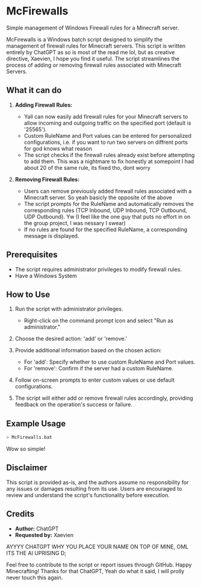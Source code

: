 # McFirewalls
Simple management of Windows Firewall rules for a Minecraft server.

McFirewalls is a Windows batch script designed to simplify the management of firewall rules for Minecraft servers. This script is written entirely by ChatGPT as so is most of the read me lol, but as creative directive, Xaevien, I hope you find it useful. The script streamlines the process of adding or removing firewall rules associated with Minecraft Servers.

## What it can do

1. **Adding Firewall Rules:**
   - Yall can now easily add firewall rules for your Minecraft servers to allow incoming and outgoing traffic on the specified port (default is '25565').
   - Custom RuleName and Port values can be entered for personalized configurations, i.e. if you want to run two servers on diffrent ports for god knows what reason
   - The script checks if the firewall rules already exist before attempting to add them. This was a nightmare to fix honestly at somepoint I had about 20 of the same rule, its fixed tho, dont worry

2. **Removing Firewall Rules:**
   - Users can remove previously added firewall rules associated with a Minecraft server. So yeah basicly the opposite of the above
   - The script prompts for the RuleName and automatically removes the corresponding rules (TCP Inbound, UDP Inbound, TCP Outbound, UDP Outbound). Yw (I feel like the one guy that puts no effort in on the group project, I was nessary I swear)
   - If no rules are found for the specified RuleName, a corresponding message is displayed.

## Prerequisites

- The script requires administrator privileges to modify firewall rules.
- Have a Windows System

## How to Use

1. Run the script with administrator privileges.
   - Right-click on the command prompt icon and select "Run as administrator."

2. Choose the desired action: 'add' or 'remove.'

3. Provide additional information based on the chosen action:
   - For 'add': Specify whether to use custom RuleName and Port values.
   - For 'remove': Confirm if the server had a custom RuleName.

4. Follow on-screen prompts to enter custom values or use default configurations.

5. The script will either add or remove firewall rules accordingly, providing feedback on the operation's success or failure.

## Example Usage

```bash
> McFirewalls.bat
```
Wow so simple!

## Disclaimer

This script is provided as-is, and the authors assume no responsibility for any issues or damages resulting from its use. Users are encouraged to review and understand the script's functionality before execution.

## Credits

- **Author:** ChatGPT
- **Requested by:** Xaevien

AYYYY CHATGPT WHY YOU PLACE YOUR NAME ON TOP OF MINE, OML ITS THE AI UPRISING D;

Feel free to contribute to the script or report issues through GitHub. Happy Minecrafting!
Thanks for that ChatGPT, Yeah do what it said, I will prolly never touch this again.
